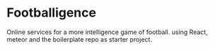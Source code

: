 # Footballigence
Online services for a more intelligence game of football.
using React, meteor and the boilerplate repo as starter project.
